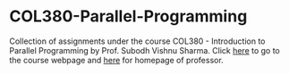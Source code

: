# COL380-Parallel-Programming

Collection of assignments under the course COL380 - Introduction to Parallel Programming by Prof. Subodh Vishnu Sharma. Click [here](http://www.cse.iitd.ac.in/~svs/col380.html) to go to the course webpage and [here](http://www.cse.iitd.ac.in/~svs/) for homepage of professor.